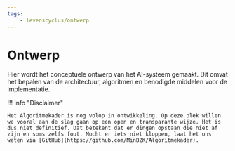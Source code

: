 ```yaml
--- 
tags:
    - levenscyclus/ontwerp
---
```


# Ontwerp
Hier wordt het conceptuele ontwerp van het AI-systeem gemaakt. Dit omvat het bepalen van de architectuur, algoritmen en benodigde middelen voor de implementatie.

!!! info "Disclaimer"

    Het Algoritmekader is nog volop in ontwikkeling. Op deze plek willen we vooral aan de slag gaan op een open en transparante wijze. Het is dus niet definitief. Dat betekent dat er dingen opstaan die niet af zijn en soms zelfs fout. Mocht er iets niet kloppen, laat het ons weten via [GitHub](https://github.com/MinBZK/Algoritmekader).
